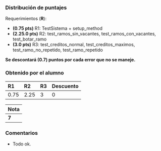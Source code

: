 ﻿### Distribución de puntajes

Requerimientos (**R**):

* **(0.75 pts)** R1: TestSistema + setup_method
* **(2.25.0 pts)** R2: test_ramos_sin_vacantes, test_ramos_con_vacantes, test_botar_ramo
* **(3.0 pts)** R3: test_creditos_normal, test_creditos_maximos, test_ramo_no_repetido, test_ramo_repetido

**Se descontará (0.7) puntos por cada error que no se maneje.**

### Obtenido por el alumno
| R1 | R2 | R3 | Descuento |
|:---|:---|:---|:---|
| 0.75 | 2.25 | 3 | 0 | 

| Nota |
|:-----|
| **7** |

### Comentarios

* Todo ok.
